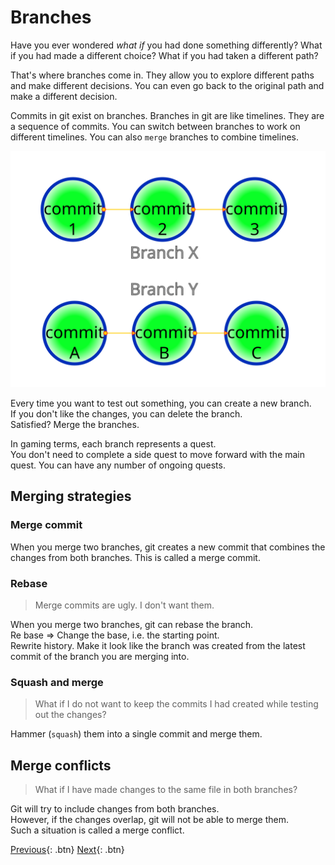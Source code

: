 # Branches

Have you ever wondered _what if_ you had done something differently? What if you had made a different choice? What if you had taken a different path?

That's where branches come in. They allow you to explore different paths and make different decisions. You can even go back to the original path and make a different decision.

Commits in git exist on branches. Branches in git are like timelines. They are a sequence of commits. You can switch between branches to work on different timelines. You can also `merge` branches to combine timelines.

![Branches](./images/branches.svg)

Every time you want to test out something, you can create a new branch.  
If you don't like the changes, you can delete the branch.  
Satisfied? Merge the branches.

In gaming terms, each branch represents a quest.  
You don't need to complete a side quest to move forward with the main quest. You can have any number of ongoing quests.

## Merging strategies

### Merge commit

When you merge two branches, git creates a new commit that combines the changes from both branches. This is called a merge commit.

### Rebase

> Merge commits are ugly. I don't want them.

When you merge two branches, git can rebase the branch.  
Re base => Change the base, i.e. the starting point.  
Rewrite history. Make it look like the branch was created from the latest commit of the branch you are merging into.

### Squash and merge

> What if I do not want to keep the commits I had created while testing out the changes?

Hammer (`squash`) them into a single commit and merge them.

## Merge conflicts

> What if I have made changes to the same file in both branches?

Git will try to include changes from both branches.  
However, if the changes overlap, git will not be able to merge them.  
Such a situation is called a merge conflict.

[Previous](./chapter1.md){: .btn} [Next](./chapter3.md){: .btn}
